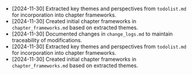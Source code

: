 - [2024-11-30] Extracted key themes and perspectives from `todolist.md` for incorporation into chapter frameworks.
- [2024-11-30] Created initial chapter frameworks in `chapter_frameworks.md` based on extracted themes.
- [2024-11-30] Documented changes in `change_logs.md` to maintain traceability of modifications.
- [2024-11-30] Extracted key themes and perspectives from `todolist.md` for incorporation into chapter frameworks.
- [2024-11-30] Created initial chapter frameworks in `chapter_frameworks.md` based on extracted themes.
